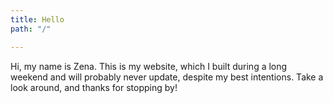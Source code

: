 ```yaml
---
title: Hello
path: "/"

---
```

Hi, my name is Zena. This is my website, which I built during a long weekend and will probably never update, despite my best intentions. Take a look around, and thanks for stopping by!